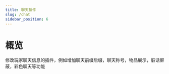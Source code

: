```yaml
---
title: 聊天插件
slug: /chat
sidebar_position: 6
---
```


# 概览

修改玩家聊天信息的插件，例如增加聊天前缀后缀，聊天称号，物品展示，脏话屏蔽，彩色聊天等功能
